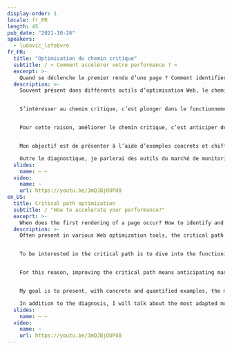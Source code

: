 ```yaml
---
display-order: 1
locale: fr_FR
length: 45
pub_date: "2021-10-26"
speakers:
  - ludovic_lefebvre
fr_FR:
  title: "Optimisation du chemin critique"
  subtitle: / « Comment accélérer votre performance ? »
  excerpt: >-
    Quand se déclenche le premier rendu d’une page ? Comment identifier et optimiser les blocages ? Comment anticiper les problèmes de rendu ? Exemples, techniques et outils pour mieux maitriser le chemin critique.
  description: >-
    Souvent présent dans différents outils d’optimisation Web, le chemin critique est une notion mal comprise ou ignorée. Quand se déclenche le premier rendu d’une page ? Comment identifier et optimiser les blocages ? Voici les questions auxquelles je souhaite répondre.


    S’intéresser au chemin critique, c’est plonger dans le fonctionnement des navigateurs et la construction de la page HTML. Vouloir l’optimiser, c’est connaître des techniques très différentes d’agencement et de priorisation sur les ressources essentielles à l’affichage du premier pixel. Le chemin critique, c’est le goulot d'étranglement de l’application.


    Pour cette raison, améliorer le chemin critique, c’est anticiper de nombreux problèmes de performance (FP, LCP, Speed index, FID).


    Mon objectif est de présenter à l’aide d’exemples concrets et chiffrés, les techniques les plus efficaces que j’ai pu expérimenter pour réduire le nombre et la taille des ressources critiques : politiques de cache, minification et priorisation des js et css, gestion des fonts… 

    Outre le diagnostique, je parlerai des outils du marché de monitoring disponibles les plus adaptés.
  slides:
    name: ~ ~
  video:
    name: ~
    url: https://youtu.be/3mQJBjOUPd8
en_US:
  title: Critical path optimization
  subtitle: / "How to accelerate your performance?"
  exceprt: >-
    When does the first rendering of a page occur? How to identify and optimize blockages? How to anticipate rendering problems? Examples, techniques and tools to better master the critical path.
  description: >-
    Often present in various Web optimization tools, the critical path is a concept that is poorly understood or ignored. When does the first rendering of a page occur? How to identify and optimize blockages? These are the questions I want to answer.


    To be interested in the critical path is to dive into the functioning of browsers and the construction of the HTML page. To optimize it is to know very different techniques of layout and prioritization on the resources essential to the display of the first pixel. The critical path is the bottleneck of the application.


    For this reason, improving the critical path means anticipating many performance problems (FP, LCP, Speed index, FID).


    My goal is to present, with concrete and quantified examples, the most efficient techniques I could experiment to reduce the number and size of critical resources: caching policies, js and css minification and prioritization, font management... 

    In addition to the diagnosis, I will talk about the most adapted monitoring tools available on the market.
  slides:
    name: ~ ~
  video:
    name: ~
    url: https://youtu.be/3mQJBjOUPd8
---
```

